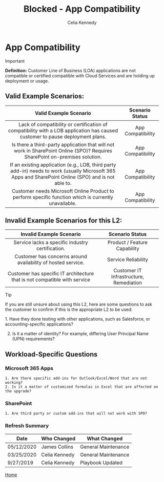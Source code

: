 ﻿---
# required metadata
title: Blocked - App Compatibility
description: Blocked - App Compatibility
author: Celia Kennedy
ms.author: v-cekenn
manager: pagrim
ms.date: 9/27/2019
ms.topic: playbook 
ms.prod: non-product-specific 
ms.custom: partner-playbook 
ft.audience: partner
ft.owner: pagrim
---

# App Compatibility

> [!IMPORTANT]
> **Definition:** Customer Line of Business (LOA) applications are not compatible or certified compatible with Cloud Services and are holding up deployment or usage.

## Valid Example Scenarios:

| Valid Example Scenario | Scenario Status |
| :--: | :--: |
| Lack of compatibility or certification of compatibility with a LOB application has caused customer to pause deployment plans. | App Compatibility |
| Is there a third-party application that will not work in SharePoint Online (SPO)? Requires SharePoint on-premises solution. | App Compatibility |
| If an existing application (e.g., LOB, third party add-in) needs to work (usually Microsoft 365 Apps and SharePoint Online (SPO) and is not able to. | App Compatibility |
| Customer needs Microsoft Online Product to perform specific function which is currently unavailable.  | App Compatibility |

## Invalid Example Scenarios for this L2:

| Invalid Example Scenario | Scenario Status |
| :--: | :--: |
| Service lacks a specific industry certification. | Product / Feature Capability |
| Customer has concerns around availability of hosted service. | Service Reliability |
| Customer has specific IT architecture that is not compatible with service | Customer IT Infrastructure, Remediation |

> [!TIP]
> If you are still unsure about using this L2, here are some questions to ask the customer to confirm if this is the appropriate L2 to be used:
> 
>   1.​ Have they done testing with other applications, such as Salesforce, or accounting-specific applications?
> 
>   2. Is it a matter of identity? For example, differing User Principal Name (UPN) requirements?​

## Workload-Specific Questions

### Microsoft 365 Apps

    1. Are there specific add-ins for Outlook/Excel/Word that are not working? 
    2. Is it a matter of customized formulas in Excel that are affected on the upgrade?​

### SharePoint

    1. Are third party or custom add-ins that will not work with SPO?

### Refresh Summary

|Date|Who Changed|What Changed|
|---------|---------------|----------------------------|
|05/12/2020| James Collins| General Maintenance|
|03/25/2020| Celia Kennedy| General Maintenance|
|9/27/2019| Celia Kennedy| Playbook Updated|

[Home](http://partner-docs.microsoft.com)
